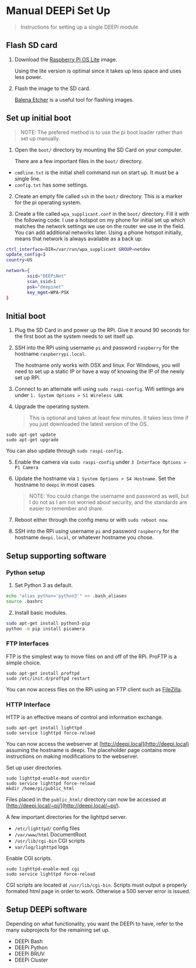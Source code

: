 # Manual DEEPi Set Up #
> Instructions for setting up a single DEEPi module 

## Flash SD card ##

1. Download the [Raspberry Pi OS
   Lite](https://www.raspberrypi.org/software/operating-systems/)
   image.

	Using the lite version is optimal since it takes up less space and
	uses less power.

2. Flash the image to the SD card.
   
   [Balena Etcher](https://www.balena.io/etcher/) is a useful tool for
   flashing images.
   
## Set up initial boot ##

> NOTE: The prefered method is to use the pi boot loader rather than
> set up manually.

1. Open the `boot/` directory by mounting the SD Card on your computer.
   
   There are a few important files in the `boot/` directory. 

 * `cmdline.txt` is the initial shell command run on start up. It must
   be a single line. 
 * `config.txt` has some settings.
 
 <!-- TODO: include instructions for ethernet device -->
 
2. Create an empty file called `ssh` in the `boot/` directory. This is
   a marker for the pi operating system.
   
3. Create a file called `wpa_supplicant.conf` in the `boot/`
   directory. Fill it with the following code. I use a hotspot on my
   phone for initial set up which matches the network settings we use
   on the router we use in the field. You can add additional networks
   later. Using a phone hotspot initially, means that network is
   always available as a back up.
   
```.bash
ctrl_interface=DIR=/var/run/wpa_supplicant GROUP=netdev
update_config=1
country=US

network={
        ssid="DEEPiNet"
        scan_ssid=1
        psk="deepinet"
        key_mgmt=WPA-PSK
}
```

## Initial boot ##

1. Plug the SD Card in and power up the RPi. Give it around 90 seconds for
   the first boot as the system needs to set itself up.
   
2. SSH into the RPi using username `pi` and password `raspberry` for
   the hostname `raspberrypi.local`. 
   
   The hostname only works with OSX and linux. For Windows, you will
   need to set up a static IP or have a way of knowing the IP of the
   newly set up RPi. 
   
   <!-- TODO: explain how to do this with windows... -->

3. Connect to an alternate wifi using `sudo raspi-config`. Wifi settings are 
   under `1. System Options > S1 Wireless LAN`.

4. Upgrade the operating system. 

   > This is optional and takes at least few minutes. It takes less
   > time if you just downloaded the latest version of the OS.

```
sudo apt-get update
sudo apt-get upgrade
```

  You can also update through `sudo raspi-config`. 

5. Enable the camera via `sudo raspi-config` under `3 Interface
   Options > P1 Camera`
   
6. Update the hostname via `1 System Options > S4 Hostname`. Set the 
   hostname to `deepi` in most cases.
   
   > NOTE: You could change the username and password as well, but I
   > do not as I am not worried about security, and the standards are
   > easier to remember and share.
   
7. Reboot either through the config menu or with `sudo reboot now`.

8. SSH into the RPi using username `pi` and password `raspberry` for
   the hostname `deepi.local`, or whatever hostname you chose.

## Setup supporting software ##

### Python setup ###

1. Set Python 3 as default.

```.bash
echo "alias python='python3'" >> .bash_aliases
source .bashrc
```

2. Install basic modules.

```.bash
sudo apt-get install python3-pip
python -m pip install picamera

```

### FTP Interfaces ###

FTP is the simplest way to move files on and off of the RPi. ProFTP is
a simple choice.

```
sudo apt-get install proftpd
sudo /etc/init.d/proftpd restart
```

You can now access files on the RPi using an FTP client such as
[FileZilla](https://filezilla-project.org/).


### HTTP Interface ###

HTTP is an effective means of control and information exchange. 

```
sudo apt-get install lighttpd
sudo service lighttpd force-reload
```

You can now access the webserver at
[http://deepi.local](http://deepi.local) assuming the hostname is
deepi. The placeholder page contains more instructions on making
modifications to the webserver.

Set up user directories. <!-- ???: not sure if this is useful or not -->

```
sudo lighttpd-enable-mod userdir
sudo service lighttpd force-reload
mkdir /home/pi/public_html
```

Files placed in the `public_html/` directory can now be accessed at
[http://deepi.local/~pi/](http://deepi.local/~pi/).

A few important directories for the lighttpd server.

  * `/etc/lighttpd/` config files
  * `/var/www/html` DocumentRoot
  * `/usr/lib/cgi-bin` CGI scripts
  * `var/log/lighttpd` logs
  

Enable CGI scripts.

```
sudo lighttpd-enable-mod cgi
sudo service lighttpd force-reload
```

CGI scripts are located at `/usr/lib/cgi-bin`. Scripts must output a
properly formated html page in order to work. Otherwise a 500 server
error is issued.

## Setup DEEPi software ##

Depending on what functionality, you want the DEEPi to have, refer to the many
subprojects for the remaining set up.

  * DEEPi Bash
  * DEEPi Python
  * DEEPi BRUV
  * DEEPi Cluster

